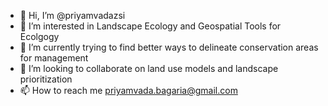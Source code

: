 - 👋 Hi, I’m @priyamvadazsi
- 👀 I’m interested in Landscape Ecology and Geospatial Tools for Ecolgogy    
- 🌱 I’m currently trying to find better ways to delineate conservation areas for management
- 💞️ I’m looking to collaborate on land use models and landscape prioritization
- 📫 How to reach me priyamvada.bagaria@gmail.com

<!---
priyamvadazsi/priyamvadazsi is a ✨ special ✨ repository because its `README.md` (this file) appears on your GitHub profile.
You can click the Preview link to take a look at your changes.
--->
